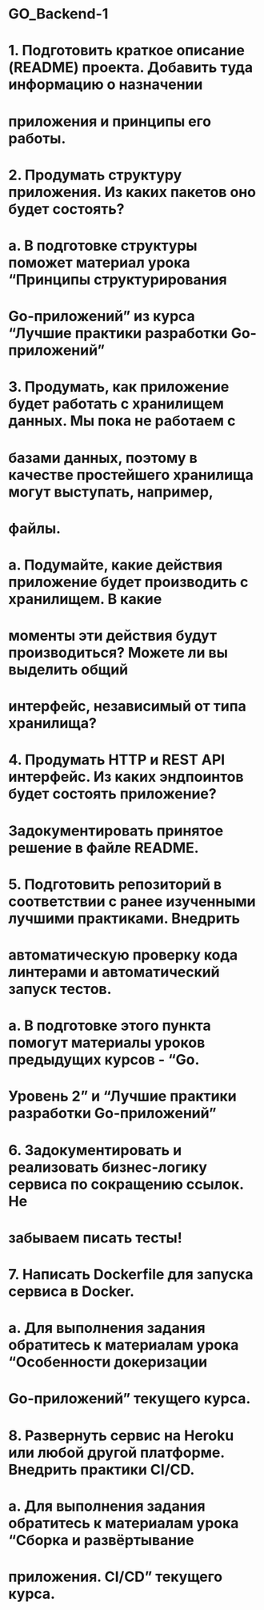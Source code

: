 # GO_Backend-1
# 1. Подготовить краткое описание (README) проекта. Добавить туда информацию о назначении
# приложения и принципы его работы.
# 2. Продумать структуру приложения. Из каких пакетов оно будет состоять?
# a. В подготовке структуры поможет материал урока “Принципы структурирования
# Go-приложений” из курса “Лучшие практики разработки Go-приложений”
# 3. Продумать, как приложение будет работать с хранилищем данных. Мы пока не работаем с
# базами данных, поэтому в качестве простейшего хранилища могут выступать, например,
# файлы.
# a. Подумайте, какие действия приложение будет производить с хранилищем. В какие
# моменты эти действия будут производиться? Можете ли вы выделить общий
# интерфейс, независимый от типа хранилища?
# 4. Продумать HTTP и REST API интерфейс. Из каких эндпоинтов будет состоять приложение?
# Задокументировать принятое решение в файле README.
# 5. Подготовить репозиторий в соответствии с ранее изученными лучшими практиками. Внедрить
# автоматическую проверку кода линтерами и автоматический запуск тестов.
# a. В подготовке этого пункта помогут материалы уроков предыдущих курсов - “Go.
# Уровень 2” и “Лучшие практики разработки Go-приложений”
# 6. Задокументировать и реализовать бизнес-логику сервиса по сокращению ссылок. Не
# забываем писать тесты!
# 7. Написать Dockerfile для запуска сервиса в Docker.
# a. Для выполнения задания обратитесь к материалам урока “Особенности докеризации
# Go-приложений” текущего курса.
# 8. Развернуть сервис на Heroku или любой другой платформе. Внедрить практики CI/CD.
# a. Для выполнения задания обратитесь к материалам урока “Сборка и развёртывание
# приложения. CI/CD” текущего курса.

